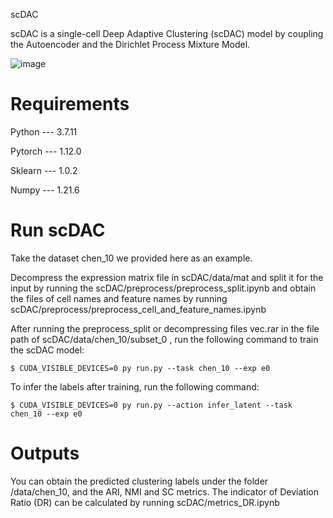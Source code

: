 scDAC

 scDAC is a single-cell Deep Adaptive Clustering (scDAC) model by coupling the Autoencoder and the Dirichlet Process Mixture Model.
 
 ![image](https://github.com/omicshub/scDAC/blob/main/scDAC/image/fig1.png)

# Requirements

Python --- 3.7.11

Pytorch --- 1.12.0

Sklearn --- 1.0.2

Numpy --- 1.21.6

# Run scDAC

Take the dataset chen_10 we provided here as an example.

Decompress the expression matrix file in scDAC/data/mat and split it for the input by running the scDAC/preprocess/preprocess_split.ipynb and obtain the files of cell names and feature names by running scDAC/preprocess/preprocess_cell_and_feature_names.ipynb

After  running the preprocess_split or decompressing files vec.rar in the file path of scDAC/data/chen_10/subset_0 , run the following command to train the scDAC model:

    $ CUDA_VISIBLE_DEVICES=0 py run.py --task chen_10 --exp e0

To infer the labels after training, run the following command:

    $ CUDA_VISIBLE_DEVICES=0 py run.py --action infer_latent --task chen_10 --exp e0

# Outputs

You can obtain the predicted clustering labels under the folder /data/chen_10, and the ARI, NMI and SC metrics. The indicator of  Deviation Ratio (DR) can be calculated by running scDAC/metrics_DR.ipynb
